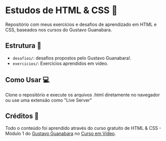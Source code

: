 # Estudos de HTML & CSS 🎨  
Repositório com meus exercícios e desafios de aprendizado em HTML e CSS, baseados nos cursos do Gustavo Guanabara.  

## Estrutura 📂  
- `desafios/`: desafios propostos pelo Gustavo Guanabara!.  
- `exercicios/`: Exercícios aprendidos em video.  

## Como Usar 💻 
Clone o repositório e execute os arquivos .html diretamente no navegador ou use uma extensão como "Live Server"

## Créditos 🙏
Todo o conteúdo foi aprendido através do curso gratuito de HTML & CSS - Módulo 1 do [Gustavo Guanabara](https://github.com/gustavoguanabara) no [Curso em Vídeo](https://www.cursoemvideo.com).